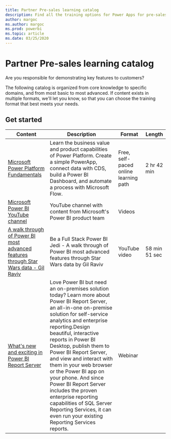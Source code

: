 ```yaml
---
title: Partner Pre-sales learning catalog
description: Find all the training options for Power Apps for pre-sales experts, from most basic to most advanced.
author: margoc
ms.author: margoc
ms.prod: powerbi
ms.topic: article
ms.date: 03/25/2020
---
```


# Partner Pre-sales learning catalog

Are you responsible for demonstrating key features to customers? 

The following catalog is organized from core knowledge to specific domains, and from most basic to most advanced. If content exists in multiple formats, we'll let you know, so that you can choose the training format that best meets your needs.

## Get started<a name="get-started"></a>
| Content  | Description | Format  | Length   |
|-------------------------------------------------------------------------------------------------------------------------------------|-------------------------------------------------------------------------------------------------------------------------------------------------------------------------------------------------------------------------------------------------------------------------------------------------------------------------------------------------------------------------------------------------------------------------------------------------------------------------------------------------------------------------------------------------------------------|---------------------------------------|-------------|
| [Microsoft Power Platform Fundamentals](/learn/paths/power-plat-fundamentals/)   | Learn the business value and product capabilities of Power Platform. Create a simple PowerApp, connect data with CDS, build a Power BI Dashboard, and automate a process with Microsoft Flow.   | Free, self-paced online learning path | 2 hr 42 min   |
| [Microsoft Power BI YouTube channel](https://www.youtube.com/user/mspowerbi/videos)                                                 | YouTube channel with content from Microsoft's Power BI product team  | Videos |             |
| [A walk through of Power BI most advanced features through Star Wars data - Gil Raviv](https://www.youtube.com/watch?v=r0Qk5V8dvgg) | Be a Full Stack Power BI Jedi - A walk through of Power BI most advanced features through Star Wars data by Gil Raviv  | YouTube video   | 58 min 51 sec |
| [What's new and exciting in Power BI Report Server](https://info.microsoft.com/whats-new-powerbi-report-server-ondemand.html)       | Love Power BI but need an on-premises solution today? Learn more about Power BI Report Server, an all-in-one on-premise solution for self-service analytics and enterprise reporting.Design beautiful, interactive reports in Power BI Desktop, publish them to Power BI Report Server, and view and interact with them in your web browser or the Power BI app on your phone. And since Power BI Report Server includes the proven enterprise reporting capabilities of SQL Server Reporting Services, it can even run your existing Reporting Services reports. | Webinar   |             |